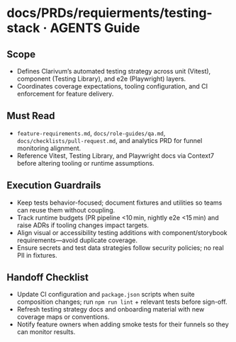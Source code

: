 # docs/PRDs/requierments/testing-stack · AGENTS Guide

## Scope
- Defines Clarivum’s automated testing strategy across unit (Vitest), component (Testing Library), and e2e (Playwright) layers.
- Coordinates coverage expectations, tooling configuration, and CI enforcement for feature delivery.

## Must Read
- `feature-requirements.md`, `docs/role-guides/qa.md`, `docs/checklists/pull-request.md`, and analytics PRD for funnel monitoring alignment.
- Reference Vitest, Testing Library, and Playwright docs via Context7 before altering tooling or runtime assumptions.

## Execution Guardrails
- Keep tests behavior-focused; document fixtures and utilities so teams can reuse them without coupling.
- Track runtime budgets (PR pipeline <10 min, nightly e2e <15 min) and raise ADRs if tooling changes impact targets.
- Align visual or accessibility testing additions with component/storybook requirements—avoid duplicate coverage.
- Ensure secrets and test data strategies follow security policies; no real PII in fixtures.

## Handoff Checklist
- Update CI configuration and `package.json` scripts when suite composition changes; run `npm run lint` + relevant tests before sign-off.
- Refresh testing strategy docs and onboarding material with new coverage maps or conventions.
- Notify feature owners when adding smoke tests for their funnels so they can monitor results.
